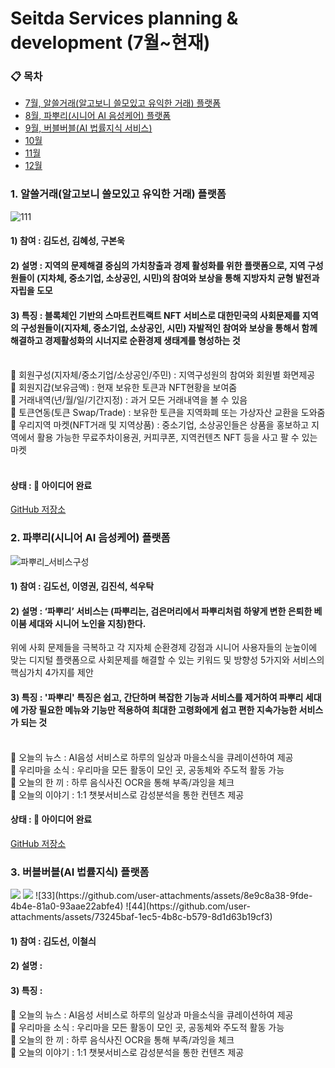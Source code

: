 # Seitda Services planning & development (7월~현재)

### 📋 목차
- [7월, 알쓸거래(알고보니 쓸모있고 유익한 거래) 플랫폼](#7월)
- [8월, 파뿌리(시니어 AI 음성케어) 플랫폼](#8월)
- [9월, 버블버블(AI 법률지식 서비스)](#9월)
- [10월](#10월)
- [11월](#️11월)
- [12월](#12월)


### 1. 알쓸거래(알고보니 쓸모있고 유익한 거래) 플랫폼
![111](https://github.com/user-attachments/assets/bf9e4d6a-8bb0-47c9-8f89-89b75b3d3695)

#### 1) 참여 : 김도선, 김혜성, 구본욱
#### 2) 설명 : 지역의 문제해결 중심의 가치창출과 경제 활성화를 위한 플랫폼으로, 지역 구성원들이 (지차체, 중소기업, 소상공인, 시민)의 참여와 보상을 통해 지방자치 균형 발전과 자립을 도모<br>
#### 3) 특징 : 블록체인 기반의 스마트컨트랙트 NFT 서비스로 대한민국의 사회문제를 지역의 구성원들이(지자체, 중소기업, 소상공인, 시민) 자발적인 참여와 보상을 통해서 함께 해결하고 경제활성화의 시너지로 순환경제 생태계를 형성하는 것<br><br>

🌱 회원구성(지자체/중소기업/소상공인/주민) : 지역구성원의 참여와 회원별 화면제공<br>
🌱 회원지갑(보유금액) : 현재 보유한 토큰과 NFT현황을 보여줌<br>
🌱 거래내역(년/월/일/기간지정) : 과거 모든 거래내역을 볼 수 있음<br>
🌱 토큰연동(토큰 Swap/Trade) : 보유한 토큰을 지역화폐 또는 가상자산 교환을 도와줌<br>
🌱 우리지역 마켓(NFT거래 및 지역상품) : 중소기업, 소상공인들은 상품을 홍보하고 지역에서 활용 가능한 무료주차이용권, 커피쿠폰, 지역컨텐츠 NFT 등을 사고 팔 수 있는 마켓<br><br>
      
#### 상태 : 🚀 아이디어 완료<br>  
[GitHub 저장소](https://github.com/Seitda-community/)


### 2. 파뿌리(시니어 AI 음성케어) 플랫폼
![파뿌리_서비스구성](https://github.com/user-attachments/assets/4e3a9f0c-9df6-4dde-97e8-1734595e75e6)

#### 1) 참여 : 김도선, 이영권, 김진석, 석우탁
#### 2) 설명 : ‘파뿌리’ 서비스는 (파뿌리는, 검은머리에서 파뿌리처럼 하얗게 변한 은퇴한 베이붐 세대와 시니어 노인을 지칭)한다. <br>
위에 사회 문제들을 극복하고 각 지자체 순환경제 강점과 시니어 사용자들의 눈높이에 맞는 디지털 플랫폼으로 사회문제를 해결할 수 있는 키워드 및 방향성 5가지와 서비스의 핵심가치 4가지를 제안
#### 3) 특징 : '파뿌리' 특징은 쉽고, 간단하며 복잡한 기능과 서비스를 제거하여 파뿌리 세대에 가장 필요한 메뉴와 기능만 적용하여 최대한 고령화에게 쉽고 편한 지속가능한 서비스가 되는 것<br><br>

🌱 오늘의 뉴스 : AI음성 서비스로 하루의 일상과 마을소식을 큐레이션하여 제공<br>
🌱 우리마을 소식 : 우리마을 모든 활동이 모인 곳, 공동체와 주도적 활동 가능<br>
🌱 오늘의 한 끼 : 하루 음식사진 OCR을 통해 부족/과잉을 체크<br>
🌱 오늘의 이야기 : 1:1 챗봇서비스로 감성분석을 통한 컨텐츠 제공<br>

#### 상태 : 🚀 아이디어 완료<br>  
[GitHub 저장소](https://github.com/Seitda-community/)

      

### 3. 버블버블(AI 법률지식) 플랫폼

<tr>
      <td><img src="https://github.com/user-attachments/assets/0fc89179-c666-437b-8b1d-5b535c168511"></td>
      <td><img src="https://github.com/user-attachments/assets/0e65cd17-687a-4b46-b706-641910135533"></td>
</tr>
<tr>
      <td>![33](https://github.com/user-attachments/assets/8e9c8a38-9fde-4b4e-81a0-93aae22abfe4)</td>
      <td>![44](https://github.com/user-attachments/assets/73245baf-1ec5-4b8c-b579-8d1d63b19cf3)</td>
</tr>

#### 1) 참여 : 김도선, 이철싀
#### 2) 설명 : 
#### 3) 특징 : 

🌱 오늘의 뉴스 : AI음성 서비스로 하루의 일상과 마을소식을 큐레이션하여 제공<br>
🌱 우리마을 소식 : 우리마을 모든 활동이 모인 곳, 공동체와 주도적 활동 가능<br>
🌱 오늘의 한 끼 : 하루 음식사진 OCR을 통해 부족/과잉을 체크<br>
🌱 오늘의 이야기 : 1:1 챗봇서비스로 감성분석을 통한 컨텐츠 제공<br>
      


